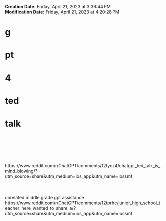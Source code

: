 <div><b>Creation Date:</b> Friday, April 21, 2023 at 3:36:44 PM<br></div>
<div><b>Modification Date:</b> Friday, April 21, 2023 at 4:20:28 PM<br></div>
<div><h1>g</h1><h1>pt</h1><h1>4 </h1><h1>ted </h1><h1>talk</h1><h1><br></h1></div>
<div><br></div>
<div>https://www.reddit.com/r/ChatGPT/comments/12tycz4/chatgpt_ted_talk_is_mind_blowing/?utm_source=share&amputm_medium=ios_app&amputm_name=iossmf<br></div>
<div><br></div>
<div><br></div>
<div><br></div>
<div>unrelated middle grade gpt assistance <br></div>
<div>https://www.reddit.com/r/ChatGPT/comments/12tprhc/junior_high_school_teacher_here_wanted_to_share_a/?utm_source=share&amputm_medium=ios_app&amputm_name=iossmf</div>

